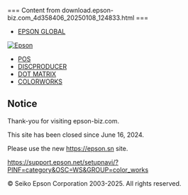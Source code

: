 === Content from download.epson-biz.com_4d358406_20250108_124833.html ===


* [EPSON GLOBAL](http://www.epson.com "Global")

[![Epson](/resources/common/img/logo.gif)](/)

* [POS](https://epson.sn/?PINF=category&OSC=WS&GROUP=pos_product)
* [DISCPRODUCER](https://epson.sn/?PINF=category&OSC=WS&GROUP=discproducer)
* [DOT MATRIX](https://epson.sn/?PINF=category&OSC=WS&GROUP=sidm_printer)
* [COLORWORKS](https://epson.sn/?PINF=category&OSC=WS&GROUP=color_works)

## Notice

Thank-you for visiting epson-biz.com.

This site has been closed since June 16, 2024.

Please use the new <https://epson.sn> site.

<https://support.epson.net/setupnavi/?PINF=category&OSC=WS&GROUP=color_works>

© Seiko Epson Corporation 2003-2025. All rights reserved.


